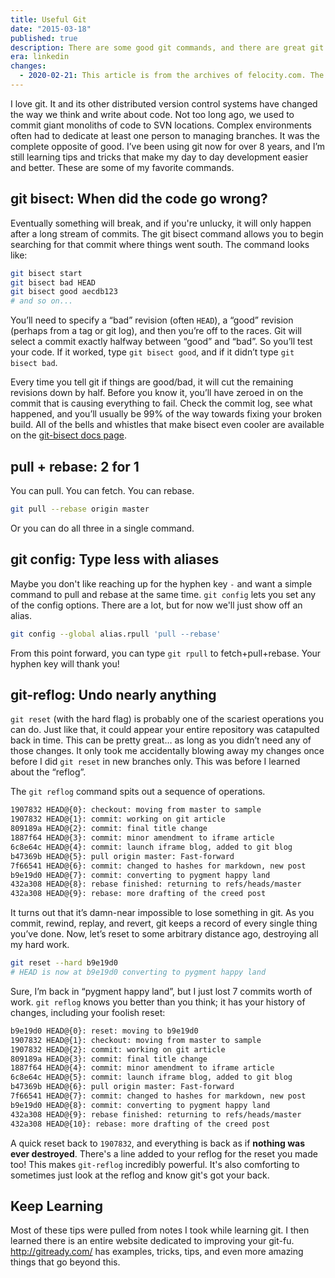 ```yaml
---
title: Useful Git
date: "2015-03-18"
published: true
description: There are some good git commands, and there are great git commands
era: linkedin
changes:
  - 2020-02-21: This article is from the archives of felocity.com. The original published post can be found via the [wayback machine archive](https://web.archive.org/web/20141013025631/http://www.felocity.com/article/good_git_commands_to_know). It has recieved a quick once-over to modernize the content where applicable, but may contain references and links to code that is dead, unloved, or may simply no longer apply to modern web development.
---
```


I love git. It and its other distributed version control systems have changed the way we think and write about code. Not too long ago, we used to commit giant monoliths of code to SVN locations. Complex environments often had to dedicate at least one person to managing branches. It was the complete opposite of good. I’ve been using git now for over 8 years, and I’m still learning tips and tricks that make my day to day development easier and better. These are some of my favorite commands.

## git bisect: When did the code go wrong?

Eventually something will break, and if you're unlucky, it will only happen after a long stream of commits. The git bisect command allows you to begin searching for that commit where things went south. The command looks like:

```sh
git bisect start
git bisect bad HEAD
git bisect good aecdb123
# and so on...
```

You’ll need to specify a “bad” revision (often `HEAD`), a “good” revision (perhaps from a tag or git log), and then you’re off to the races. Git will select a commit exactly halfway between “good” and “bad”. So you’ll test your code. If it worked, type `git bisect good`, and if it didn’t type `git bisect bad`.

Every time you tell git if things are good/bad, it will cut the remaining revisions down by half. Before you know it, you’ll have zeroed in on the commit that is causing everything to fail. Check the commit log, see what happened, and you’ll usually be 99% of the way towards fixing your broken build. All of the bells and whistles that make bisect even cooler are available on the [git-bisect docs page](http://www.kernel.org/pub/software/scm/git/docs/git-bisect.html).

## pull + rebase: 2 for 1

You can pull. You can fetch. You can rebase.

```sh
git pull --rebase origin master
```

Or you can do all three in a single command.

## git config: Type less with aliases

Maybe you don't like reaching up for the hyphen key `-` and want a simple command to pull and rebase at the same time. `git config` lets you set any of the config options. There are a lot, but for now we'll just show off an alias.

```sh
git config --global alias.rpull 'pull --rebase'
```

From this point forward, you can type `git rpull` to fetch+pull+rebase. Your hyphen key will thank you!

## git-reflog: Undo nearly anything

`git reset` (with the hard flag) is probably one of the scariest operations you can do. Just like that, it could appear your entire repository was catapulted back in time. This can be pretty great… as long as you didn’t need any of those changes. It only took me accidentally blowing away my changes once before I did `git reset` in new branches only. This was before I learned about the “reflog”.

The `git reflog` command spits out a sequence of operations.

```sh
1907832 HEAD@{0}: checkout: moving from master to sample
1907832 HEAD@{1}: commit: working on git article
809189a HEAD@{2}: commit: final title change
1887f64 HEAD@{3}: commit: minor amendment to iframe article
6c8e64c HEAD@{4}: commit: launch iframe blog, added to git blog
b47369b HEAD@{5}: pull origin master: Fast-forward
7f66541 HEAD@{6}: commit: changed to hashes for markdown, new post
b9e19d0 HEAD@{7}: commit: converting to pygment happy land
432a308 HEAD@{8}: rebase finished: returning to refs/heads/master
432a308 HEAD@{9}: rebase: more drafting of the creed post
```

It turns out that it’s damn-near impossible to lose something in git. As you commit, rewind, replay, and revert, git keeps a record of every single thing you’ve done. Now, let’s reset to some arbitrary distance ago, destroying all my hard work.

```sh
git reset --hard b9e19d0
# HEAD is now at b9e19d0 converting to pygment happy land
```

Sure, I’m back in “pygment happy land”, but I just lost 7 commits worth of work. `git reflog` knows you better than you think; it has your history of changes, including your foolish reset:

```sh
b9e19d0 HEAD@{0}: reset: moving to b9e19d0
1907832 HEAD@{1}: checkout: moving from master to sample
1907832 HEAD@{2}: commit: working on git article
809189a HEAD@{3}: commit: final title change
1887f64 HEAD@{4}: commit: minor amendment to iframe article
6c8e64c HEAD@{5}: commit: launch iframe blog, added to git blog
b47369b HEAD@{6}: pull origin master: Fast-forward
7f66541 HEAD@{7}: commit: changed to hashes for markdown, new post
b9e19d0 HEAD@{8}: commit: converting to pygment happy land
432a308 HEAD@{9}: rebase finished: returning to refs/heads/master
432a308 HEAD@{10}: rebase: more drafting of the creed post
```

A quick reset back to `1907832`, and everything is back as if **nothing was ever destroyed**. There's a line added to your reflog for the reset you made too! This makes `git-reflog` incredibly powerful. It's also comforting to sometimes just look at the reflog and know git's got your back.

## Keep Learning

Most of these tips were pulled from notes I took while learning git. I then learned there is an entire website dedicated to improving your git-fu. http://gitready.com/ has examples, tricks, tips, and even more amazing things that go beyond this.
